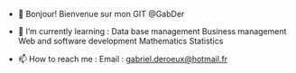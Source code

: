 - 👋 Bonjour! Bienvenue sur mon GIT @GabDer

- 🌱 I’m currently learning :
  Data base management
  Business management
  Web and software development
  Mathematics
  Statistics
  
- 📫 How to reach me : 
  Email : gabriel.deroeux@hotmail.fr
